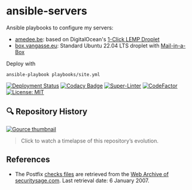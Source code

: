 # ansible-servers

Ansible playbooks to configure my servers:

- [amedee.be]: based on DigitalOcean's [1-Click LEMP Droplet][lemp droplet]
- [box.vangasse.eu]: Standard Ubuntu 22.04 LTS droplet with [Mail-in-a-Box][mailinabox]

Deploy with

```shell
ansible-playbook playbooks/site.yml
```

[![Deployment Status][deployment-badge]][deployment-status]
[![Codacy Badge][codacy-badge]][codacy-grade]
[![Super-Linter][superlinter-badge]][superlinter-status]
[![CodeFactor][codefactor-badge]][codefactor-status]
[![License: MIT][license-badge]][license-link]

## 🔍 Repository History

[![Gource thumbnail][gource-thumbnail]][gource-video]

> Click to watch a timelapse of this repository’s evolution.

## References

- The Postfix [checks files][checks files] are retrieved from the
  [Web Archive of securitysage.com][securitysage].
  Last retrieval date: 6 January 2007.

[amedee.be]: https://amedee.be
[box.vangasse.eu]: https://box.vangasse.eu
[lemp droplet]: https://do.co/2GOFe5J#start
[mailinabox]: https://mailinabox.email/
[deployment-badge]: https://github.com/amedee/ansible-servers/actions/workflows/ansible-deploy.yml/badge.svg
[deployment-status]: https://github.com/amedee/ansible-servers/actions/workflows/ansible-deploy.yml
[codacy-badge]: https://app.codacy.com/project/badge/Grade/14aefeb38e4e4313a524d732264dc9fc
[codacy-grade]: https://app.codacy.com/gh/amedee/ansible-servers/dashboard?utm_source=gh&utm_medium=referral&utm_content=&utm_campaign=Badge_grade
[superlinter-badge]: https://github.com/amedee/ansible-servers/actions/workflows/code-quality-super-linter.yml/badge.svg
[superlinter-status]: https://github.com/marketplace/actions/code-quality-super-linter
[codefactor-badge]: https://www.codefactor.io/repository/github/amedee/ansible-servers/badge
[codefactor-status]: https://www.codefactor.io/repository/github/amedee/ansible-servers
[license-badge]: https://img.shields.io/badge/License-MIT-yellow.svg
[license-link]: https://opensource.org/licenses/MIT
[checks files]: roles/mailserver/files/etc/postfix/checks
[securitysage]: https://web.archive.org/web/20070106001401/http://www.securitysage.com:80/guides/postfix_uce.html
[gource-thumbnail]: https://gource-by-amedee.s3.amazonaws.com/gource-latest.gif
[gource-video]: https://gource-by-amedee.s3.amazonaws.com/gource-latest.mp4
